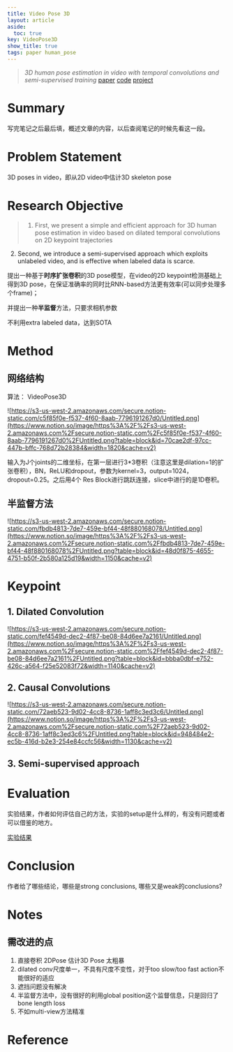 ```yaml
---
title: Video Pose 3D
layout: article
aside:
  toc: true
key: VideoPose3D
show_title: true
tags: paper human_pose
---
```


> *3D human pose estimation in video with temporal convolutions and semi-supervised training*
[paper](https://arxiv.org/abs/1811.11742)    [code](https://github.com/facebookresearch/VideoPose3D)    [project](https://dariopavllo.github.io/VideoPose3D/)

# **Summary**

写完笔记之后最后填，概述文章的内容，以后查阅笔记的时候先看这一段。
<!--more-->
# **Problem Statement**

3D poses in video，即从2D video中估计3D skeleton pose

# **Research Objective**

> 1. First, we present a simple and efficient approach for 3D human pose estimation in video based on dilated temporal convolutions on 2D keypoint trajectories
2. Second, we introduce a semi-supervised approach which exploits unlabeled video, and is effective when labeled data is scarce.

提出一种基于**时序扩张卷积**的3D pose模型，在video的2D keypoint检测基础上得到3D pose，在保证准确率的同时比RNN-based方法更有效率(可以同步处理多个frame)；

并提出一种**半监督**方法，只要求相机参数

不利用extra labeled data，达到SOTA

# **Method**

## 网络结构

算法： VideoPose3D

![https://s3-us-west-2.amazonaws.com/secure.notion-static.com/c5f85f0e-f537-4f60-8aab-7796191267d0/Untitled.png](https://www.notion.so/image/https%3A%2F%2Fs3-us-west-2.amazonaws.com%2Fsecure.notion-static.com%2Fc5f85f0e-f537-4f60-8aab-7796191267d0%2FUntitled.png?table=block&id=70cae2df-97cc-447b-bffc-768d72b28384&width=1820&cache=v2)

输入为J个joints的二维坐标，在第一层进行3*3卷积（注意这里是dilation=1的扩张卷积），BN，ReLU和dropout，参数为kernel=3，output=1024，dropout=0.25。之后用4个 Res Block进行跳跃连接，slice中进行的是1D卷积。

## 半监督方法

![https://s3-us-west-2.amazonaws.com/secure.notion-static.com/fbdb4813-7de7-459e-bf44-48f880168078/Untitled.png](https://www.notion.so/image/https%3A%2F%2Fs3-us-west-2.amazonaws.com%2Fsecure.notion-static.com%2Ffbdb4813-7de7-459e-bf44-48f880168078%2FUntitled.png?table=block&id=48d0f875-4655-4751-b50f-2b580a125d19&width=1150&cache=v2)

# Keypoint

## 1. Dilated Convolution

![https://s3-us-west-2.amazonaws.com/secure.notion-static.com/fef4549d-dec2-4f87-be08-84d6ee7a2161/Untitled.png](https://www.notion.so/image/https%3A%2F%2Fs3-us-west-2.amazonaws.com%2Fsecure.notion-static.com%2Ffef4549d-dec2-4f87-be08-84d6ee7a2161%2FUntitled.png?table=block&id=bbba0dbf-e752-426c-a564-f25e52083f72&width=1140&cache=v2)

## 2. Causal Convolutions

![https://s3-us-west-2.amazonaws.com/secure.notion-static.com/72aeb523-9d02-4cc8-8736-1aff8c3ed3c6/Untitled.png](https://www.notion.so/image/https%3A%2F%2Fs3-us-west-2.amazonaws.com%2Fsecure.notion-static.com%2F72aeb523-9d02-4cc8-8736-1aff8c3ed3c6%2FUntitled.png?table=block&id=948484e2-ec5b-416d-b2e3-254e84ccfc56&width=1130&cache=v2)

## 3. Semi-supervised approach

# **Evaluation**

实验结果，作者如何评估自己的方法，实验的setup是什么样的，有没有问题或者可以借鉴的地方。

[实验结果](https://www.notion.so/79dea96834824948bc2e2fd154bd7727)

# **Conclusion**

作者给了哪些结论，哪些是strong conclusions, 哪些又是weak的conclusions?

# **Notes**

## 需改进的点

1. 直接卷积 2DPose 估计3D Pose 太粗暴
2. dilated conv尺度单一，不具有尺度不变性，对于too slow/too fast action不能很好的适应
3. 遮挡问题没有解决
4. 半监督方法中，没有很好的利用global position这个监督信息，只是回归了bone length loss
5. 不如multi-view方法精准

# **Reference**